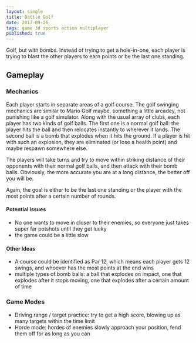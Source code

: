 ```yaml
---
layout: single
title: Battle Golf
date: 2017-09-26
tags: game 3d sports action multiplayer
published: true
---
```

Golf, but with bombs. Instead of trying to get a hole-in-one, each player is trying to blast the other players to earn points or be the last one standing.

## Gameplay
### Mechanics
Each player starts in separate areas of a golf course. The golf swinging mechanics are similar to Mario Golf maybe, something a little arcadey, not punishing like a golf simulator. Along with the usual array of clubs, each player has two kinds of golf balls. The first one is a normal golf ball: the player hits the ball and then relocates instantly to wherever it lands. The second ball is a bomb that explodes when it hits the ground. If a player is hit with such an explosion, they are eliminated (or lose a health point) and maybe respawn somewhere else.

The players will take turns and try to move within striking distance of their opponents with their normal golf balls, and then attack with their bomb balls. Obviously, the more accurate you are at a long distance, the better off you will be.

Again, the goal is either to be the last one standing or the player with the most points after a certain number of rounds.

#### Potential Issues
- No one wants to move in closer to their enemies, so everyone just takes super far potshots until they get lucky
- the game could be a little slow

#### Other Ideas
- A course could be identified as Par 12, which means each player gets 12 swings, and whoever has the most points at the end wins
- multiple types of bomb balls: a ball that explodes on impact, one that explodes after it stops moving, one that explodes after a certain amount of time

### Game Modes
- Driving range / target practice: try to get a high score, blowing up as many targets within the time limit
- Horde mode: hordes of enemies slowly approach your position, fend them off for as long as you can
